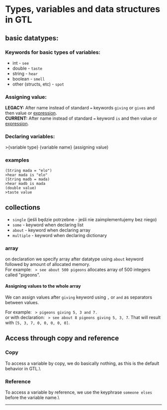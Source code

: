 # Types, variables and data structures in GTL

## basic datatypes:

### Keywords for basic types of variables:
- int       - `see`
- double    - `taste`
- string    - `hear`
- boolean   - `smell`
- other (structs, etc) - `spot`

### Assigning value:
**LEGACY:** After name instead of standard `=` keywords `giving` or `gives` and then value or [expression](expressions_and_math.md).\
**CURRENT:** After name instead of standard `=` keyword `is` and then value or [expression](expressions_and_math.md).


### Declaring variables:
\>{variable type} {variable name} (assigning value)

### examples
```GTL
(String mada = "elo")
>hear mada is "elo"
(String madb = mada)
>hear madb is mada
(double value)
>taste value
```

## collections
- `single` (jeśli będzie potrzebne - jeśli nie zaimplementujemy bez niego)
- `some` - keyword when declaring list
- `about` - keyword when declaring array
- `multiple` - keyword when declaring dictionary

### array
on declaration we specify array after datatype using `about` keyword followed by amount of allocated memory.\
For example: ` > see about 500 pigeons` allocates array of 500 integers called "pigeons".

#### Assigning values to the whole array
We can assign values after `giving` keyword using `,` or `and` as separators between values.

For example: ` > pigeons giving 5, 3 and 7.`\
or with declaration: ` > see about 8 pigeons giving 5, 3, 7`. That will result with `[5, 3, 7, 0, 0, 0, 0, 0]`.

## Access through copy and reference

### Copy
To access a variable by copy, we do basically nothing, as this is the default behavior in GTL.\

### Reference
To access a variable by reference, we use the keyphrase `someone elses` before the variable name.\

---
